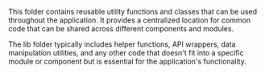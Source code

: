 This folder contains reusable utility functions and classes that can be used throughout the application. It provides a centralized location for common code that can be shared across different components and modules.

The lib folder typically includes helper functions, API wrappers, data manipulation utilities, and any other code that doesn't fit into a specific module or component but is essential for the application's functionality.